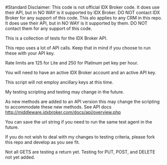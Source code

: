#Standard Disclaimer: 
This code is not official IDX Broker code. It does use their API, but in NO WAY is it supported by IDX Broker. DO NOT contact IDX Broker for any support of this code. This alo applies to any CRM in this repo. It does use their API, but in NO WAY is it supported by them. DO NOT contact them for any support of this code.

This is a collection of tests for the IDX Broker API.

This repo uses a lot of API calls. Keep that in mind if you choose to run these with your API key.

Rate limits are 125 for Lite and 250 for Platinum pet key per hour.

You will need to have an active IDX Broker account and an active API key.

This script will not employ ancillary keys at this time.

My testing scripting and testing may change in the future.

As new methods are added to an API version this may change the scripting to accommodate these new methods. See API docs http://middleware.idxbroker.com/docs/api/overview.php

You can save the url string if you need to run the same test agent in the future.

If you do not wish to deal with my changes to testing criteria, please fork this repo and develop as you see fit.

Not all GETS are testing a return yet.
Testing for PUT, POST, and DELETE not yet added.

